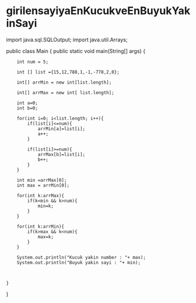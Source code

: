 # girilensayiyaEnKucukveEnBuyukYakinSayi
import java.sql.SQLOutput;
import java.util.Arrays;

public class Main {
    public static void main(String[] args) {


        int num = 5;

        int [] list ={15,12,788,1,-1,-778,2,0};

        int[] arrMin = new int[list.length];

        int[] arrMax = new int[ list.length];

        int a=0;
        int b=0;

        for(int i=0; i<list.length; i++){
            if(list[i]<=num){
                arrMin[a]=list[i];
                a++;
            }

            if(list[i]>=num){
                arrMax[b]=list[i];
                b++;
            }
        }

        int min =arrMax[0];
        int max = arrMin[0];

        for(int k:arrMax){
            if(k<min && k>num){
                min=k;
            }
        }

        for(int k:arrMin){
            if(k>max && k<num){
                max=k;
            }
        }

        System.out.println("Kucuk yakin number : "+ max);
        System.out.println("Buyuk yakin sayi : "+ min);



    }
}
